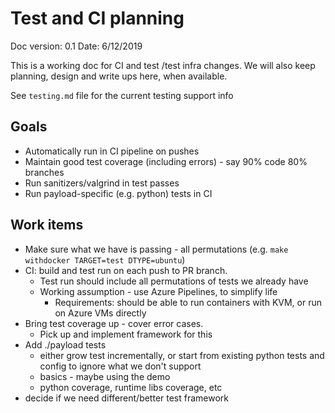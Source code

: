 # Test and CI planning

Doc version: 0.1
Date: 6/12/2019

This is a working doc for CI and test /test infra changes.
We will also keep planning, design and write ups here, when available.

See `testing.md` file for the current testing support info

## Goals

* Automatically run in CI pipeline on pushes
* Maintain good test coverage (including errors) - say 90% code 80% branches
* Run sanitizers/valgrind in test passes
* Run payload-specific (e.g. python) tests in CI

## Work items

* Make sure what we have is passing - all permutations (e.g. `make withdocker TARGET=test DTYPE=ubuntu`)
* CI: build and test run on each push to PR branch.
  * Test run should include all permutations of tests we already have
  * Working assumption - use Azure Pipelines, to simplify life
     * Requirements: should be able to run containers with KVM, or run on Azure VMs directly
* Bring test coverage up - cover error cases.
  * Pick up and implement framework for this
* Add ./payload tests
  * either grow test incrementally, or start from existing python tests and config to ignore what we don't support
  * basics - maybe using the demo
  * python coverage, runtime libs coverage, etc
* decide if we need different/better test framework


